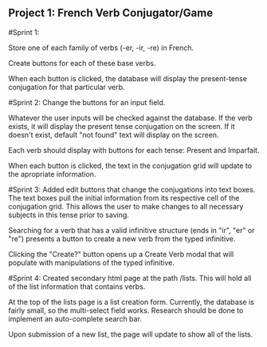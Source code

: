 ## Project 1: French Verb Conjugator/Game

#Sprint 1:

Store one of each family of verbs (-er, -ir, -re) in French.

Create buttons for each of these base verbs.

When each button is clicked, the database will display the present-tense conjugation for that particular verb.

#Sprint 2:
Change the buttons for an input field.

Whatever the user inputs will be checked against the database. If the verb exists, it will display the present tense conjugation on the screen. If it doesn't exist, default "not found" text will display on the screen.

Each verb should display with buttons for each tense: Present and Imparfait.

When each button is clicked, the text in the conjugation grid will update to the apropriate information.

#Sprint 3:
Added edit buttons that change the conjugations into text boxes. The text boxes pull the initial information from its respective cell of the conjugation grid. This allows the user to make changes to all necessary subjects in this tense prior to saving.

Searching for a verb that has a valid infinitive structure (ends in "ir", "er" or "re") presents a button to create a new verb from the typed infinitive.

Clicking the "Create?" button opens up a Create Verb modal that will populate with manipulations of the typed infinitive.

#Sprint 4:
Created secondary html page at the path /lists. This will hold all of the list information that contains verbs.

At the top of the lists page is a list creation form. Currently, the database is fairly small, so the multi-select field works. Research should be done to implement an auto-complete search bar.

Upon submission of a new list, the page will update to show all of the lists.